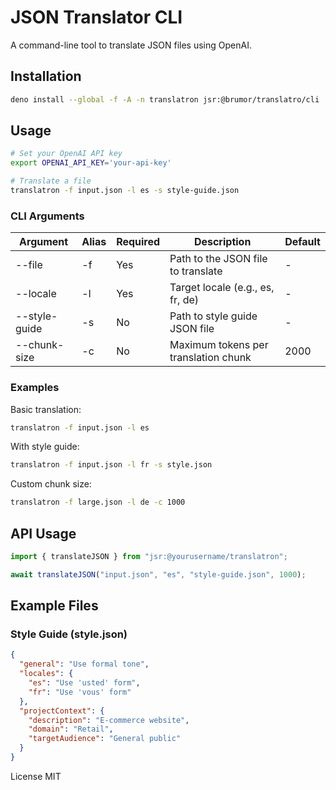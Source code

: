 # JSON Translator CLI

A command-line tool to translate JSON files using OpenAI.

## Installation

```bash
deno install --global -f -A -n translatron jsr:@brumor/translatro/cli
```

## Usage

```bash
# Set your OpenAI API key
export OPENAI_API_KEY='your-api-key'

# Translate a file
translatron -f input.json -l es -s style-guide.json
```

### CLI Arguments

| Argument | Alias | Required | Description | Default |
|----------|--------|----------|-------------|---------|
| --file | -f | Yes | Path to the JSON file to translate | - |
| --locale | -l | Yes | Target locale (e.g., es, fr, de) | - |
| --style-guide | -s | No | Path to style guide JSON file | - |
| --chunk-size | -c | No | Maximum tokens per translation chunk | 2000 |

### Examples

Basic translation:

```bash
translatron -f input.json -l es
```

With style guide:

```bash
translatron -f input.json -l fr -s style.json
```

Custom chunk size:

```bash
translatron -f large.json -l de -c 1000
```

## API Usage

```ts
import { translateJSON } from "jsr:@yourusername/translatron";

await translateJSON("input.json", "es", "style-guide.json", 1000);
```

## Example Files

### Style Guide (style.json)

```JSON
{
  "general": "Use formal tone",
  "locales": {
    "es": "Use 'usted' form",
    "fr": "Use 'vous' form"
  },
  "projectContext": {
    "description": "E-commerce website",
    "domain": "Retail",
    "targetAudience": "General public"
  }
}
```

License
MIT
